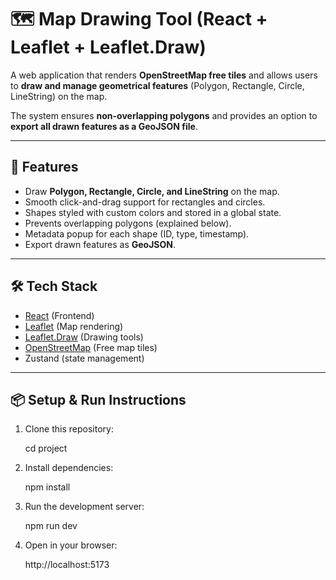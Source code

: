 # 🗺️ Map Drawing Tool (React + Leaflet + Leaflet.Draw)

A web application that renders **OpenStreetMap free tiles** and allows users to **draw and manage geometrical features** (Polygon, Rectangle, Circle, LineString) on the map.

The system ensures **non-overlapping polygons** and provides an option to **export all drawn features as a GeoJSON file**.

---

## 🚀 Features
- Draw **Polygon, Rectangle, Circle, and LineString** on the map.
- Smooth click-and-drag support for rectangles and circles.
- Shapes styled with custom colors and stored in a global state.
- Prevents overlapping polygons (explained below).
- Metadata popup for each shape (ID, type, timestamp).
- Export drawn features as **GeoJSON**.

---

## 🛠️ Tech Stack
- [React](https://react.dev/) (Frontend)
- [Leaflet](https://leafletjs.com/) (Map rendering)
- [Leaflet.Draw](https://leaflet.github.io/Leaflet.draw/) (Drawing tools)
- [OpenStreetMap](https://www.openstreetmap.org/) (Free map tiles)
- Zustand (state management)

---

## 📦 Setup & Run Instructions

1. Clone this repository:
  
   cd project
2. Install dependencies:

    npm install
3. Run the development server:

    npm run dev
4. Open in your browser:

    http://localhost:5173